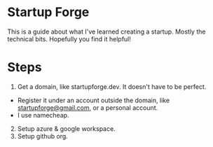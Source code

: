# Startup Forge

This is a guide about what I've learned creating a startup. Mostly the technical bits. Hopefully you find it helpful!

# Steps

1. Get a domain, like startupforge.dev. It doesn't have to be perfect.
  - Register it under an account outside the domain, like startupforge@gmail.com, or a personal account.
  - I use namecheap.
2. Setup azure & google workspace.
4. Setup github org.
